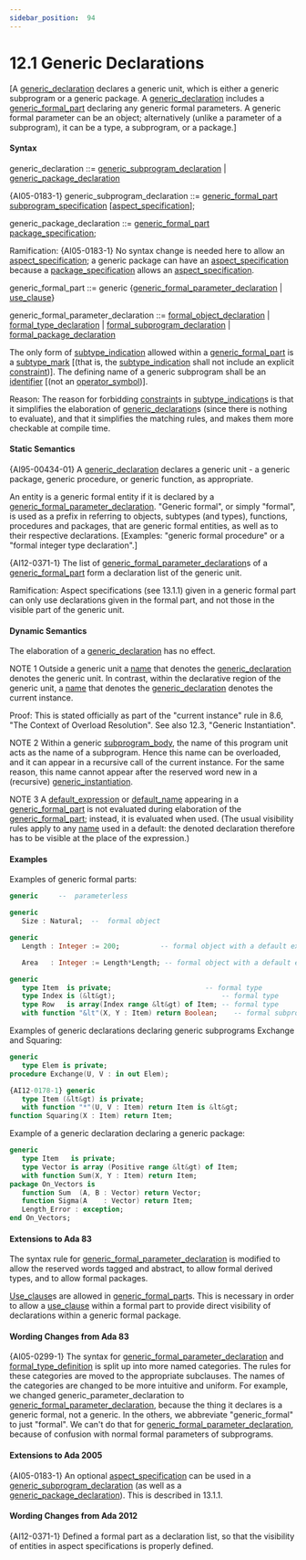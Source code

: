 ```yaml
---
sidebar_position:  94
---
```


# 12.1  Generic Declarations

[A [generic_declaration](./AA-12.1#S0310) declares a generic unit, which is either a generic subprogram or a generic package. A [generic_declaration](./AA-12.1#S0310) includes a [generic_formal_part](./AA-12.1#S0313) declaring any generic formal parameters. A generic formal parameter can be an object; alternatively (unlike a parameter of a subprogram), it can be a type, a subprogram, or a package.] 


#### Syntax

generic_declaration<a id="S0310"></a> ::= [generic_subprogram_declaration](./AA-12.1#S0311) | [generic_package_declaration](./AA-12.1#S0312)

{AI05-0183-1} generic_subprogram_declaration<a id="S0311"></a> ::= 
     [generic_formal_part](./AA-12.1#S0313)  [subprogram_specification](./AA-6.1#S0196)
        [[aspect_specification](./AA-13.1#S0346)];

generic_package_declaration<a id="S0312"></a> ::= 
     [generic_formal_part](./AA-12.1#S0313)  [package_specification](./AA-7.1#S0230);

Ramification: {AI05-0183-1} No syntax change is needed here to allow an [aspect_specification](./AA-13.1#S0346); a generic package can have an [aspect_specification](./AA-13.1#S0346) because a [package_specification](./AA-7.1#S0230) allows an [aspect_specification](./AA-13.1#S0346). 

generic_formal_part<a id="S0313"></a> ::= generic {[generic_formal_parameter_declaration](./AA-12.1#S0314) | [use_clause](./AA-8.4#S0235)}

generic_formal_parameter_declaration<a id="S0314"></a> ::= 
      [formal_object_declaration](./AA-12.4#S0319)
    | [formal_type_declaration](./AA-12.5#S0320)
    | [formal_subprogram_declaration](./AA-12.6#S0335)
    | [formal_package_declaration](./AA-12.7#S0340)

The only form of [subtype_indication](./AA-3.2#S0027) allowed within a [generic_formal_part](./AA-12.1#S0313) is a [subtype_mark](./AA-3.2#S0028) [(that is, the [subtype_indication](./AA-3.2#S0027) shall not include an explicit [constraint](./AA-3.2#S0029))]. The defining name of a generic subprogram shall be an [identifier](./AA-2.3#S0002) [(not an [operator_symbol](./AA-6.1#S0202))]. 

Reason: The reason for forbidding [constraint](./AA-3.2#S0029)s in [subtype_indication](./AA-3.2#S0027)s is that it simplifies the elaboration of [generic_declaration](./AA-12.1#S0310)s (since there is nothing to evaluate), and that it simplifies the matching rules, and makes them more checkable at compile time. 


#### Static Semantics

{AI95-00434-01} A [generic_declaration](./AA-12.1#S0310) declares a generic unit - a generic package, generic procedure, or generic function, as appropriate.

An entity is a generic formal entity if it is declared by a [generic_formal_parameter_declaration](./AA-12.1#S0314). "Generic formal", or simply "formal", is used as a prefix in referring to objects, subtypes (and types), functions, procedures and packages, that are generic formal entities, as well as to their respective declarations. [Examples: "generic formal procedure" or a "formal integer type declaration".]

{AI12-0371-1} The list of [generic_formal_parameter_declaration](./AA-12.1#S0314)s of a [generic_formal_part](./AA-12.1#S0313) form a declaration list of the generic unit.

Ramification: Aspect specifications (see 13.1.1) given in a generic formal part can only use declarations given in the formal part, and not those in the visible part of the generic unit. 


#### Dynamic Semantics

The elaboration of a [generic_declaration](./AA-12.1#S0310) has no effect. 

NOTE 1   Outside a generic unit a [name](./AA-4.1#S0091) that denotes the [generic_declaration](./AA-12.1#S0310) denotes the generic unit. In contrast, within the declarative region of the generic unit, a [name](./AA-4.1#S0091) that denotes the [generic_declaration](./AA-12.1#S0310) denotes the current instance. 

Proof: This is stated officially as part of the "current instance" rule in 8.6, "The Context of Overload Resolution". See also 12.3, "Generic Instantiation". 

NOTE 2   Within a generic [subprogram_body](./AA-6.3#S0216), the name of this program unit acts as the name of a subprogram. Hence this name can be overloaded, and it can appear in a recursive call of the current instance. For the same reason, this name cannot appear after the reserved word new in a (recursive) [generic_instantiation](./AA-12.3#S0315).

NOTE 3   A [default_expression](./AA-3.7#S0063) or [default_name](./AA-12.6#S0339) appearing in a [generic_formal_part](./AA-12.1#S0313) is not evaluated during elaboration of the [generic_formal_part](./AA-12.1#S0313); instead, it is evaluated when used. (The usual visibility rules apply to any [name](./AA-4.1#S0091) used in a default: the denoted declaration therefore has to be visible at the place of the expression.) 


#### Examples

Examples of generic formal parts: 

```ada
generic     --  parameterless 

```

```ada
generic
   Size : Natural;  --  formal object 

```

```ada
generic
   Length : Integer := 200;          -- formal object with a default expression

```

```ada
   Area   : Integer := Length*Length; -- formal object with a default expression

```

```ada
generic
   type Item  is private;                       -- formal type
   type Index is (&lt&gt);                          -- formal type
   type Row   is array(Index range &lt&gt) of Item; -- formal type
   with function "&lt"(X, Y : Item) return Boolean;    -- formal subprogram 

```

Examples of generic declarations declaring generic subprograms Exchange and Squaring: 

```ada
generic
   type Elem is private;
procedure Exchange(U, V : in out Elem);

```

```ada
{AI12-0178-1} generic
   type Item (&lt&gt) is private;
   with function "*"(U, V : Item) return Item is &lt&gt;
function Squaring(X : Item) return Item;

```

Example of a generic declaration declaring a generic package: 

```ada
generic
   type Item   is private;
   type Vector is array (Positive range &lt&gt) of Item;
   with function Sum(X, Y : Item) return Item;
package On_Vectors is
   function Sum  (A, B : Vector) return Vector;
   function Sigma(A    : Vector) return Item;
   Length_Error : exception;
end On_Vectors;

```


#### Extensions to Ada 83

The syntax rule for [generic_formal_parameter_declaration](./AA-12.1#S0314) is modified to allow the reserved words tagged and abstract, to allow formal derived types, and to allow formal packages.

[Use_clause](./AA-8.4#S0235)s are allowed in [generic_formal_part](./AA-12.1#S0313)s. This is necessary in order to allow a [use_clause](./AA-8.4#S0235) within a formal part to provide direct visibility of declarations within a generic formal package. 


#### Wording Changes from Ada 83

{AI05-0299-1} The syntax for [generic_formal_parameter_declaration](./AA-12.1#S0314) and [formal_type_definition](./AA-12.5#S0323) is split up into more named categories. The rules for these categories are moved to the appropriate subclauses. The names of the categories are changed to be more intuitive and uniform. For example, we changed generic_parameter_declaration to [generic_formal_parameter_declaration](./AA-12.1#S0314), because the thing it declares is a generic formal, not a generic. In the others, we abbreviate "generic_formal" to just "formal". We can't do that for [generic_formal_parameter_declaration](./AA-12.1#S0314), because of confusion with normal formal parameters of subprograms. 


#### Extensions to Ada 2005

{AI05-0183-1} An optional [aspect_specification](./AA-13.1#S0346) can be used in a [generic_subprogram_declaration](./AA-12.1#S0311) (as well as a [generic_package_declaration](./AA-12.1#S0312)). This is described in 13.1.1. 


#### Wording Changes from Ada 2012

{AI12-0371-1} Defined a formal part as a declaration list, so that the visibility of entities in aspect specifications is properly defined. 

